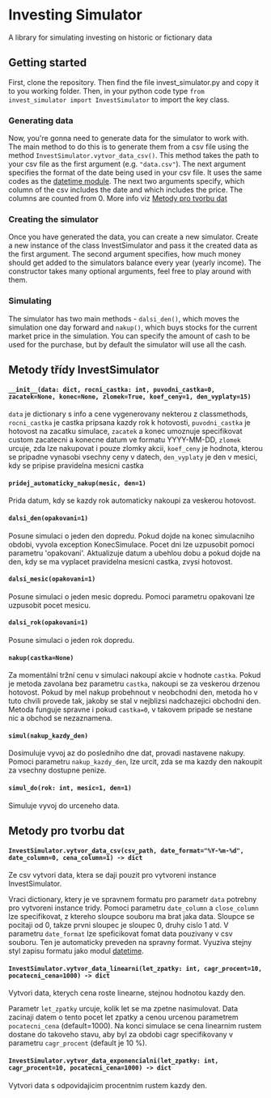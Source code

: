 # Investing Simulator
 A library for simulating investing on historic or fictionary data
 
 ## Getting started
 First, clone the repository. Then find the file invest_simulator.py and copy it to you working folder.
 Then, in your python code type `from invest_simulator import InvestSimulator` to import the key class.
 
 ### Generating data
 Now, you're gonna need to generate data for the simulator to work with. The main method to do this
 is to generate them from a csv file using the method `InvestSimulator.vytvor_data_csv()`. This method takes
 the path to your csv file as the first argument (e.g. `"data.csv"`). The next argument specifies the format of
 the date being used in your csv file. It uses the same codes as the [datetime module](https://docs.python.org/3/library/datetime.html#strftime-and-strptime-format-codes). The next two arguments specify, which column of the csv includes the date and which includes the price.
 The columns are counted from 0. More info viz [Metody pro tvorbu dat](https://github.com/filip-muller/invest-simulator#metody-t%C5%99%C3%ADdy-investsimulator)
 
 ### Creating the simulator
 Once you have generated the data, you can create a new simulator. Create a new instance of the class
 InvestSimulator and pass it the created data as the first argument. The second argument specifies, how much
 money should get added to the simulators balance every year (yearly income). The constructor takes many
 optional arguments, feel free to play around with them.
 
 ### Simulating
 The simulator has two main methods - `dalsi_den()`, which moves the simulation one day forward
 and `nakup()`, which buys stocks for the current market price in the simulation. You can specify the
 amount of cash to be used for the purchase, but by default the simulator will use all the cash.
 
 ## Metody třídy InvestSimulator
 
 #### `__init__(data: dict, rocni_castka: int, puvodni_castka=0, zacatek=None, konec=None, zlomek=True, koef_ceny=1, den_vyplaty=15)`
`data` je dictionary s info a cene vygenerovany nekterou z classmethods, 
`rocni_castka` je castka pripsana kazdy rok k hotovosti,
`puvodni_castka` je hotovost na zacatku simulace,
`zacatek` a konec umoznuje specifikovat custom zacatecni a konecne datum ve formatu YYYY-MM-DD,
`zlomek` urcuje, zda lze nakupovat i pouze zlomky akcii,
`koef_ceny` je hodnota, kterou se pripadne vynasobi vsechny ceny v datech,
`den_vyplaty` je den v mesici, kdy se pripise pravidelna mesicni castka
 
 #### `pridej_automaticky_nakup(mesic, den=1)`
 Prida datum, kdy se kazdy rok automaticky nakoupi za veskerou hotovost.
 
 #### `dalsi_den(opakovani=1)`
Posune simulaci o jeden den dopredu.
Pokud dojde na konec simulacniho obdobi, vyvola exception KonecSimulace.
Pocet dni lze uzpusobit pomoci parametru 'opakovani'.
Aktualizuje datum a ubehlou dobu a pokud dojde na den,
kdy se ma vyplacet pravidelna mesicni castka, zvysi hotovost.

#### `dalsi_mesic(opakovani=1)`
Posune simulaci o jeden mesic dopredu.
Pomoci parametru opakovani lze uzpusobit pocet mesicu.

#### `dalsi_rok(opakovani=1)`
Posune simulaci o jeden rok dopredu.

#### `nakup(castka=None)`
Za momentální tržní cenu v simulaci nakoupí akcie v hodnote `castka`.
Pokud je metoda zavolana bez parametru `castka`,
nakoupi se za veskerou drzenou hotovost. Pokud by
mel nakup probehnout v neobchodni den, metoda ho v tuto
chvili provede tak, jakoby se stal v nejblizsi nadchazejici
obchodni den. Metoda funguje spravne i pokud `castka=0`,
v takovem pripade se nestane nic a obchod se nezaznamena. 
 
#### `simul(nakup_kazdy_den)`
Dosimuluje vyvoj az do posledniho dne dat, provadi nastavene nakupy.
Pomoci parametru `nakup_kazdy_den`, lze urcit, zda se ma kazdy den
nakoupit za vsechny dostupne penize.

#### `simul_do(rok: int, mesic=1, den=1)`
Simuluje vyvoj do urceneho data.

## Metody pro tvorbu dat

#### `InvestSimulator.vytvor_data_csv(csv_path, date_format="%Y-%m-%d", date_column=0, cena_column=1) -> dict`
Ze csv vytvori data, ktera se daji pouzit pro vytvoreni instance InvestSimulator.

Vraci dictionary, ktery je ve spravnem formatu pro parametr `data`
potrebny pro vytvoreni instance tridy.
Pomoci parametru `date_column` a `close_column` lze specifikovat,
z ktereho sloupce souboru ma brat jaka data. Sloupce se pocitaji
od 0, takze prvni sloupec je sloupec 0, druhy cislo 1 atd.
V parametru `date_format` lze speficikovat fomat data pouzivany
v csv souboru. Ten je automaticky preveden na spravny format.
Vyuziva stejny styl zapisu formatu jako modul [datetime](https://docs.python.org/3/library/datetime.html#strftime-and-strptime-format-codes).

#### `InvestSimulator.vytvor_data_linearni(let_zpatky: int, cagr_procent=10, pocatecni_cena=1000) -> dict`
Vytvori data, kterych cena roste linearne, stejnou hodnotou kazdy den.

Parametr `let_zpatky` urcuje, kolik let se ma zpetne nasimulovat. Data
zacinaji datem o tento pocet let zpatky a cenou urcenou parametrem
`pocatecni_cena` (default=1000). Na konci simulace se cena linearnim rustem
dostane do takoveho stavu, aby byl za obdobi cagr specifikovany v parametru
`cagr_procent` (default je 10 %).

#### `InvestSimulator.vytvor_data_exponencialni(let_zpatky: int, cagr_procent=10, pocatecni_cena=1000) -> dict`
Vytvori data s odpovidajicim procentnim rustem kazdy den.

